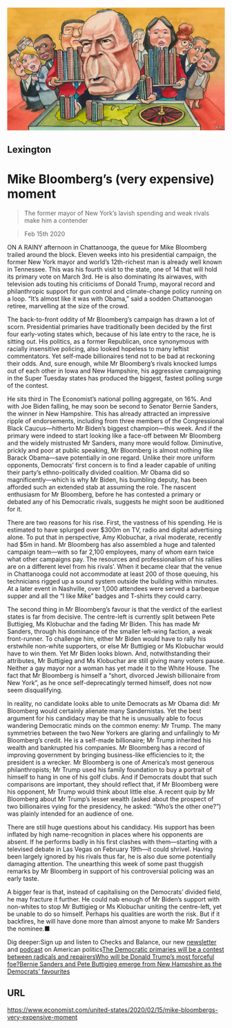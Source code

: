 ![](./images/20200215_USD000_0.jpg)

## Lexington

# Mike Bloomberg’s (very expensive) moment

> The former mayor of New York’s lavish spending and weak rivals make him a contender

> Feb 15th 2020

ON A RAINY afternoon in Chattanooga, the queue for Mike Bloomberg trailed around the block. Eleven weeks into his presidential campaign, the former New York mayor and world’s 12th-richest man is already well known in Tennessee. This was his fourth visit to the state, one of 14 that will hold its primary vote on March 3rd. He is also dominating its airwaves, with television ads touting his criticisms of Donald Trump, mayoral record and philanthropic support for gun control and climate-change policy running on a loop. “It’s almost like it was with Obama,” said a sodden Chattanoogan retiree, marvelling at the size of the crowd.

The back-to-front oddity of Mr Bloomberg’s campaign has drawn a lot of scorn. Presidential primaries have traditionally been decided by the first four early-voting states which, because of his late entry to the race, he is sitting out. His politics, as a former Republican, once synonymous with racially insensitive policing, also looked hopeless to many leftist commentators. Yet self-made billionaires tend not to be bad at reckoning their odds. And, sure enough, while Mr Bloomberg’s rivals knocked lumps out of each other in Iowa and New Hampshire, his aggressive campaigning in the Super Tuesday states has produced the biggest, fastest polling surge of the contest.

He sits third in The Economist’s national polling aggregate, on 16%. And with Joe Biden falling, he may soon be second to Senator Bernie Sanders, the winner in New Hampshire. This has already attracted an impressive ripple of endorsements, including from three members of the Congressional Black Caucus—hitherto Mr Biden’s biggest champion—this week. And if the primary were indeed to start looking like a face-off between Mr Bloomberg and the widely mistrusted Mr Sanders, many more would follow. Diminutive, prickly and poor at public speaking, Mr Bloomberg is almost nothing like Barack Obama—save potentially in one regard. Unlike their more uniform opponents, Democrats’ first concern is to find a leader capable of uniting their party’s ethno-politically divided coalition. Mr Obama did so magnificently—which is why Mr Biden, his bumbling deputy, has been afforded such an extended stab at assuming the role. The nascent enthusiasm for Mr Bloomberg, before he has contested a primary or debated any of his Democratic rivals, suggests he might soon be auditioned for it.

There are two reasons for his rise. First, the vastness of his spending. He is estimated to have splurged over $300m on TV, radio and digital advertising alone. To put that in perspective, Amy Klobuchar, a rival moderate, recently had $5m in hand. Mr Bloomberg has also assembled a huge and talented campaign team—with so far 2,100 employees, many of whom earn twice what other campaigns pay. The resources and professionalism of his rallies are on a different level from his rivals’. When it became clear that the venue in Chattanooga could not accommodate at least 200 of those queuing, his technicians rigged up a sound system outside the building within minutes. At a later event in Nashville, over 1,000 attendees were served a barbeque supper and all the “I like Mike” badges and T-shirts they could carry.

The second thing in Mr Bloomberg’s favour is that the verdict of the earliest states is far from decisive. The centre-left is currently split between Pete Buttigieg, Ms Klobuchar and the fading Mr Biden. This has made Mr Sanders, through his dominance of the smaller left-wing faction, a weak front-runner. To challenge him, either Mr Biden would have to rally his erstwhile non-white supporters, or else Mr Buttigieg or Ms Klobuchar would have to win them. Yet Mr Biden looks blown. And, notwithstanding their attributes, Mr Buttigieg and Ms Klobuchar are still giving many voters pause. Neither a gay mayor nor a woman has yet made it to the White House. The fact that Mr Bloomberg is himself a “short, divorced Jewish billionaire from New York”, as he once self-deprecatingly termed himself, does not now seem disqualifying.

In reality, no candidate looks able to unite Democrats as Mr Obama did: Mr Bloomberg would certainly alienate many Sandernistas. Yet the best argument for his candidacy may be that he is unusually able to focus wandering Democratic minds on the common enemy: Mr Trump. The many symmetries between the two New Yorkers are glaring and unfailingly to Mr Bloomberg’s credit. He is a self-made billionaire; Mr Trump inherited his wealth and bankrupted his companies. Mr Bloomberg has a record of improving government by bringing business-like efficiencies to it; the president is a wrecker. Mr Bloomberg is one of America’s most generous philanthropists; Mr Trump used his family foundation to buy a portrait of himself to hang in one of his golf clubs. And if Democrats doubt that such comparisons are important, they should reflect that, if Mr Bloomberg were his opponent, Mr Trump would think about little else. A recent quip by Mr Bloomberg about Mr Trump’s lesser wealth (asked about the prospect of two billionaires vying for the presidency, he asked: “Who’s the other one?”) was plainly intended for an audience of one.

There are still huge questions about his candidacy. His support has been inflated by high name-recognition in places where his opponents are absent. If he performs badly in his first clashes with them—starting with a televised debate in Las Vegas on February 19th—it could shrivel. Having been largely ignored by his rivals thus far, he is also due some potentially damaging attention. The unearthing this week of some past thuggish remarks by Mr Bloomberg in support of his controversial policing was an early taste.

A bigger fear is that, instead of capitalising on the Democrats’ divided field, he may fracture it further. He could nab enough of Mr Biden’s support with non-whites to stop Mr Buttigieg or Ms Klobuchar uniting the centre-left, yet be unable to do so himself. Perhaps his qualities are worth the risk. But if it backfires, he will have done more than almost anyone to make Mr Sanders the nominee.■

Dig deeper:Sign up and listen to Checks and Balance, our new [newsletter](https://www.economist.com//checksandbalance/) and [podcast](https://www.economist.com//podcasts/2020/04/24/checks-and-balance-our-weekly-podcast-on-american-politics) on American politics[The Democratic primaries will be a contest between radicals and repairers](https://www.economist.com//leaders/2020/02/06/the-democratic-primaries-will-be-a-contest-between-radicals-and-repairers)[Who will be Donald Trump’s most forceful foe?](https://www.economist.com//united-states/2020/02/01/who-will-be-donald-trumps-most-forceful-foe)[Bernie Sanders and Pete Buttigieg emerge from New Hampshire as the Democrats’ favourites](https://www.economist.com//united-states/2020/02/01/who-will-be-donald-trumps-most-forceful-foe)

## URL

https://www.economist.com/united-states/2020/02/15/mike-bloombergs-very-expensive-moment
